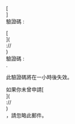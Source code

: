 [<br host>] <br action>驗證碼 : <br code>

[<br host>](<br protocol>://<br host>) <br action>驗證碼 : <br code>.

此驗證碼將在一小時後失效。

如果你未曾申請[<br host>](<br protocol>://<br host>)<br action>，請忽略此郵件。
